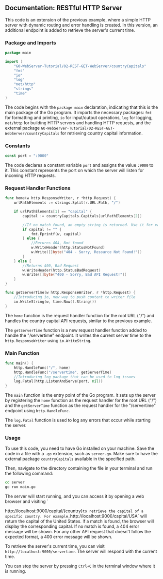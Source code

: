 ## Documentation: RESTful HTTP Server

This code is an extension of the previous example, where a simple HTTP server with dynamic routing and error handling is created. In this version, an additional endpoint is added to retrieve the server's current time.

### Package and Imports

```go
package main

import (
	"GO-WebServer-Tutorial/02-REST-GET-WebServer/countryCapitals"
	"fmt"
	"io"
	"log"
	"net/http"
	"strings"
	"time"
)
```

The code begins with the `package main` declaration, indicating that this is the main package of the Go program. It imports the necessary packages: `fmt` for formatting and printing, `io` for input/output operations, `log` for logging, `net/http` for building HTTP servers and handling HTTP requests, and the external package `GO-WebServer-Tutorial/02-REST-GET-WebServer/countryCapitals` for retrieving country capital information.

### Constants

```go
const port = ":9000"
```

The code declares a constant variable `port` and assigns the value `:9000` to it. This constant represents the port on which the server will listen for incoming HTTP requests.

### Request Handler Functions

```go
func home(w http.ResponseWriter, r *http.Request) {
	urlPathElements := strings.Split(r.URL.Path, "/")

	if urlPathElements[1] == "capital" {
		capital := countryCapitals.Capitals[urlPathElements[2]]

		//If no match found, an empty string is returned. Use it for validation!
		if capital != "" {
			fmt.Fprintf(w, capital)
		} else {
			//Returns 404, Not found
			w.WriteHeader(http.StatusNotFound)
			w.Write([]byte("404 - Sorry, Resource Not Found!"))
		}
	} else {
		//Returns 400, Bad Request
		w.WriteHeader(http.StatusBadRequest)
		w.Write([]byte("400 - Sorry, Bad API Request!"))
	}
}

func getServerTime(w http.ResponseWriter, r *http.Request) {
	//Introducing io, new way to push content to writer file
	io.WriteString(w, time.Now().String())
}
```

The `home` function is the request handler function for the root URL ("/") and handles the country capital API requests, similar to the previous example.

The `getServerTime` function is a new request handler function added to handle the "/servertime" endpoint. It writes the current server time to the `http.ResponseWriter` using `io.WriteString`.

### Main Function

```go
func main() {
	http.HandleFunc("/", home)
	http.HandleFunc("/servertime", getServerTime)
	//Introducing log package that can be used to log issues
	log.Fatal(http.ListenAndServe(port, nil))
}
```

The `main` function is the entry point of the Go program. It sets up the server by registering the `home` function as the request handler for the root URL ("/") and the `getServerTime` function as the request handler for the "/servertime" endpoint using `http.HandleFunc`.

The `log.Fatal` function is used to log any errors that occur while starting the server.

### Usage

To use this code, you need to have Go installed on your machine. Save the code in a file with a `.go` extension, such as `server.go`. Make sure to have the external package `countryCapitals` available in the specified path.

Then, navigate to the directory containing the file in your terminal and run the following command:

```bash
cd server
go run main.go
```

The server will start running, and you can access it by opening a web browser and visiting `

http://localhost:9000/capital/{country}` to retrieve the capital of a specific country. For example, `http://localhost:9000/capital/USA` will return the capital of the United States. If a match is found, the browser will display the corresponding capital. If no match is found, a 404 error message will be shown. For any other API request that doesn't follow the expected format, a 400 error message will be shown.

To retrieve the server's current time, you can visit `http://localhost:9000/servertime`. The server will respond with the current time.

You can stop the server by pressing `Ctrl+C` in the terminal window where it is running.